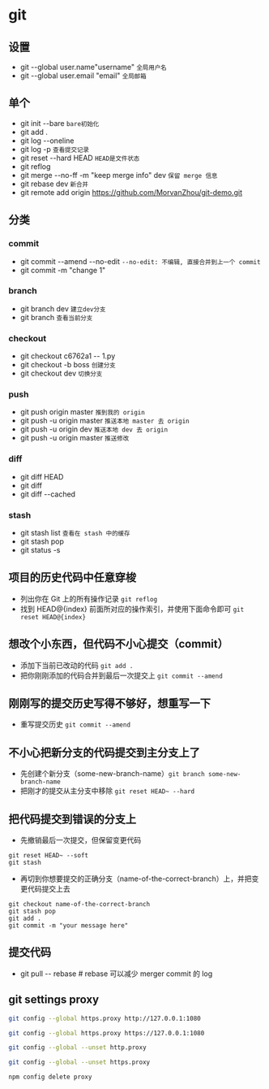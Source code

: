 # git

## 设置
- git --global user.name"username" `全局用户名`
- git --global user.email "email" `全局邮箱`

## 单个
- git init --bare `bare初始化`
- git add .
- git log --oneline
- git log -p `查看提交记录`
- git reset --hard HEAD `HEAD是文件状态`
- git reflog
- git merge --no-ff -m "keep merge info" dev `保留 merge 信息`
- git rebase dev `新合并`
- git remote add origin https://github.com/MorvanZhou/git-demo.git

## 分类

### commit
- git commit --amend --no-edit `--no-edit: 不编辑, 直接合并到上一个 commit`
- git commit -m "change 1"

### branch
- git branch dev `建立dev分支`
- git branch `查看当前分支`

### checkout
- git checkout c6762a1 -- 1.py
- git checkout -b boss `创建分支`
- git checkout dev `切换分支`

### push
- git push origin master `推到我的 origin`
- git push -u origin master `推送本地 master 去 origin`
- git push -u origin dev `推送本地 dev 去 origin`
- git push -u origin master `推送修改`

### diff
- git diff HEAD
- git diff
- git diff --cached

### stash
- git stash list `查看在 stash 中的缓存`
- git stash pop
- git status -s

## 项目的历史代码中任意穿梭

- 列出你在 Git 上的所有操作记录 `git reflog`
-  找到 HEAD@{index} 前面所对应的操作索引，并使用下面命令即可 `git reset HEAD@{index}`

## 想改个小东西，但代码不小心提交（commit）

- 添加下当前已改动的代码 `git add .`
- 把你刚刚添加的代码合并到最后一次提交上 `git commit --amend`

## 刚刚写的提交历史写得不够好，想重写一下

- 重写提交历史 `git commit --amend`

## 不小心把新分支的代码提交到主分支上了

- 先创建个新分支（some-new-branch-name）`git branch some-new-branch-name`
- 把刚才的提交从主分支中移除 `git reset HEAD~ --hard`


## 把代码提交到错误的分支上

- 先撤销最后一次提交，但保留变更代码

```git
git reset HEAD~ --soft
git stash
```

- 再切到你想要提交的正确分支（name-of-the-correct-branch）上，并把变更代码提交上去

```git
git checkout name-of-the-correct-branch
git stash pop
git add .
git commit -m "your message here"

```

## 提交代码

- git pull -- rebase # rebase 可以减少 merger commit 的 log

## git settings proxy

``` bash
git config --global https.proxy http://127.0.0.1:1080

git config --global https.proxy https://127.0.0.1:1080

git config --global --unset http.proxy

git config --global --unset https.proxy

npm config delete proxy
```
